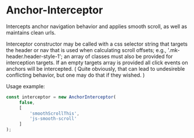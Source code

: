 # Anchor-Interceptor
Intercepts anchor navigation behavior and applies smooth scroll, as well as maintains clean urls.

Interceptor constructor may be called with a css selector string 
that targets the header or nav that is used when calculating 
scroll offsets; e.g., '.mk-header.header-style-1'; an array of
classes must also be provided for interception targets. If an empty
targets array is provided all click events on anchors will be intercepted.
( Quite obviously, that can lead to undesireble conflicting behavior, but one 
may do that if they wished. )

Usage example: 
```js
const interceptor = new AnchorInterceptor(
     false,
     [
         'smoothScrollThis',
         'js-smooth-scroll'
     ]
);
```

